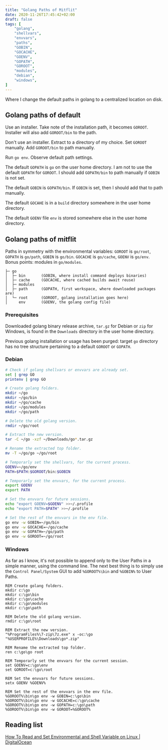 ```yaml
---
title: "Golang Paths of Mitflit"
date: 2020-11-26T17:45:42+02:00
draft: false
tags: [
    "golang",
    "shellvars",
    "envvars",
    "paths",
    "GOBIN",
    "GOCACHE",
    "GOENV",
    "GOPATH",
    "GOROOT",
    "modules",
    "debian",
    "windows",
]
---
```


Where I change the default paths in golang to a centralized location on disk.
<!--more-->

## Golang paths of default

Use an installer. Take note of the installation path, it becomes `GOROOT`. Installer will also add `GOROOT/bin` to the path. 

Don't use an installer. Extract to a directory of my choice. Set `GOROOT` manually. Add `GOROOT/bin` to path manually.

Run `go env`. Observe default path settings.

The default `GOPATH` is `go` on the user home directory. I am not to use the default `GOPATH` for `GOROOT`. I should add `GOPATH/bin` to path manually if `GOBIN` is not set.

The default `GOBIN` is `GOPATH/bin`. If `GOBIN` is set, then I should add that to path manually.

The default `GOCAHE` is in a `build` directory somewhere in the user home directory.

The default `GOENV` file `env` is stored somewhere else in the user home directory.

## Golang paths of mitflit

Paths in symmetry with the environmental variables: `GOROOT` is `go/root`, `GOPATH` is `go/path`, `GOBIN` is `go/bin`. `GOCACHE` is `go/cache`, `GOENV` is `go/env`. Bonus points: modules in `go/modules`.

```
├─ go
│  ├─ bin       (GOBIN, where install command deploys binaries)
│  ├─ cache     (GOCACHE, where cached builds await reuse)
│  ├─ modules
│  ├─ path      (GOPATH, first workspace, where downloaded packages are)
│  └─ root      (GOROOT, golang installation goes here)
│     env       (GOENV, the golang config file)
```

### Prerequisites

Downloaded golang binary release archive, `tar.gz` for Debian or `zip` for Windows, is found in the `Downloads` directory in the user home directory.

Previous golang installation or usage has been purged: target `go` directory has no tree structure pertaining to a default `GOROOT` or `GOPATH`.

### Debian
```sh
# Check if golang shellvars or envvars are already set.
set | grep GO
printenv | grep GO

# Create golang folders.
mkdir ~/go
mkdir ~/go/bin
mkdir ~/go/cache
mkdir ~/go/modules
mkdir ~/go/path

# Delete the old golang version.
rmdir ~/go/root

# Extract the new version.
tar -C ~/go -xzf ~/Downloads/go*.tar.gz

# Rename the extracted top folder.
mv -T ~/go/go ~/go/root

# Temporarly set the shellvars, for the current process.
GOENV=~/go/env
PATH=$PATH:$GOROOT/bin:$GOBIN

# Temporarly set the envvars, for the current process.
export GOENV
export PATH

# Set the envvars for future sessions.
echo "export GOENV=$GOENV" >>~/.profile
echo "export PATH=$PATH" >>~/.profile

# Set the rest of the envvars in the env file.
go env -w GOBIN=~/go/bin
go env -w GOCACHE=~/go/cache
go env -w GOPATH=~/go/path
go env -w GOROOT=~/go/root
```

### Windows

As far as I know, it's not possible to append only to the User Paths in a simple manner, using the command line. The next best thing is to simply use the `Control Panel/System` GUI to add `%GOROOT%\bin` and `%GOBIN%` to User Paths.

```batchfile
REM Create golang folders.
mkdir c:\go
mkdir c:\go\bin
mkdir c:\go\cache
mkdir c:\go\modules
mkdir c:\go\path

REM Delete the old golang version.
rmdir c:\go\root

REM Extract the new version.
"%ProgramFiles%\7-zip\7z.exe" x -oc:\go "%USERPROFILE%\Downloads\go*.zip"

REM Rename the extracted top folder.
ren c:\go\go root

REM Temporarly set the envvars for the current session.
set GOENV=c:\go\env
set GOROOT=c:\go\root

REM Set the envvars for future sessions.
setx GOENV %GOENV%

REM Set the rest of the envvars in the env file.
%GOROOT%\bin\go env -w GOBIN=c:\go\bin
%GOROOT%\bin\go env -w GOCACHE=c:\go\cache
%GOROOT%\bin\go env -w GOPATH=c:\go\path
%GOROOT%\bin\go env -w GOROOT=%GOROOT%
```

## Reading list

[How To Read and Set Environmental and Shell Variable on Linux | DigitalOcean](https://www.digitalocean.com/community/tutorials/how-to-read-and-set-environmental-and-shell-variables-on-linux)

